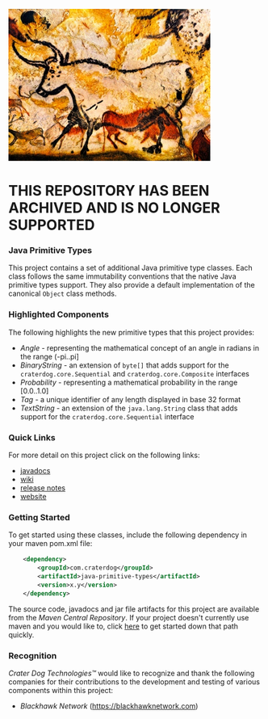 ![Java Primitive Types](https://github.com/craterdog/java-primitive-types/blob/master/docs/images/CavePainting.jpg)

# THIS REPOSITORY HAS BEEN ARCHIVED AND IS NO LONGER SUPPORTED

### Java Primitive Types
This project contains a set of additional Java primitive type classes. Each class follows the same immutability
conventions that the native Java primitive types support. They also provide a default implementation
of the canonical `Object` class methods.

### Highlighted Components
The following highlights the new primitive types that this project provides:

 * *Angle* - representing the mathematical concept of an angle in radians in the range (-pi..pi]
 * *BinaryString* - an extension of `byte[]` that adds support for the `craterdog.core.Sequential` and
`craterdog.core.Composite` interfaces
 * *Probability* - representing a mathematical probability in the range [0.0..1.0]
 * *Tag* - a unique identifier of any length displayed in base 32 format
 * *TextString* - an extension of the `java.lang.String` class that adds support for the `craterdog.core.Sequential`
interface

### Quick Links
For more detail on this project click on the following links:

 * [javadocs](https://craterdog.github.io/java-primitive-types/latest/index.html)
 * [wiki](https://github.com/craterdog/java-primitive-types/wiki)
 * [release notes](https://github.com/craterdog/java-primitive-types/wiki/Releases)
 * [website](https://craterdog.com)

### Getting Started
To get started using these classes, include the following dependency in your maven pom.xml file:

```xml
    <dependency>
        <groupId>com.craterdog</groupId>
        <artifactId>java-primitive-types</artifactId>
        <version>x.y</version>
    </dependency>
```

The source code, javadocs and jar file artifacts for this project are available from the
_Maven Central Repository_. If your project doesn't currently use maven and you would like to,
click [here](https://github.com/craterdog/maven-parent-poms) to get started down that path quickly.

### Recognition
_Crater Dog Technologies™_ would like to recognize and thank the following
companies for their contributions to the development and testing of various
components within this project:

 * _Blackhawk Network_ (https://blackhawknetwork.com)

